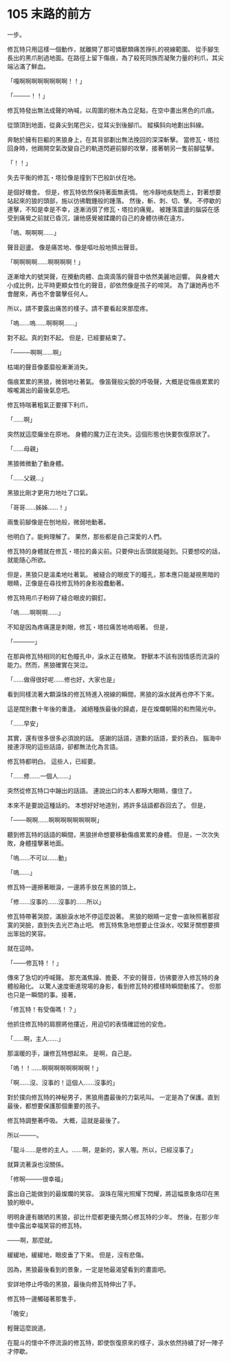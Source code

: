 # 105 末路的前方

一步。

修瓦特只用這樣一個動作，就離開了那可憐獸類痛苦掙扎的視線範圍。
從手腳生長出的黑爪削過地面。在路徑上留下傷痕，為了殺死同族而凝聚力量的利爪，其尖端沾滿了鮮血。

「嘎啊啊啊啊啊啊啊啊！！」

「────！！」

修瓦特發出無法成聲的吶喊，以周圍的樹木為立足點，在空中畫出黑色的爪痕。

從頭頂到地面，從鼻尖到尾巴尖，從耳尖到後腳爪。
縱橫斜向地劃出斜線。

奔馳於擁有巨軀的黑狼身上，在其背部劃出無法挽回的深深斬擊。
當修瓦・塔拉回身時，他踢開空氣改變自己的軌道閃避前腳的攻擊，接著朝另一隻前腳猛擊。

「！！」

失去平衡的修瓦・塔拉像是撞到下巴般趴伏在地。

是個好機會。
但是，修瓦特依然保持著面無表情。
他冷靜地疾馳而上，對著想要站起來的狼的頭部，施以彷彿戰錘般的踵落。
然後，斬、刺、切、擊。
不停歇的連擊，不知是幸是不幸，逐漸消弭了修瓦・塔拉的痛覺。
被踵落震盪的腦袋在感受到痛覺之前就已昏沉，讓他感覺被蹂躪的自己的身體彷彿在遠方。

「嗚、啊啊啊......」

聲音迴盪。
像是痛苦地、像是嘔吐般地擠出聲音。

「啊啊啊啊......啊啊啊啊！」

逐漸增大的號哭聲，在攪動肉體、血滴滴落的聲音中依然美麗地迴響。
與身體大小成比例，比平時更顯女性化的聲音，卻依然像是孩子的啼哭。
為了讓她再也不會醒來，再也不會襲擊任何人。

所以，請不要露出痛苦的樣子。請不要看起來那麼疼。

「嗚......嗚......啊啊啊......」

對不起。真的對不起。
但是，已經要結束了。

「────啊啊......啊」

枯竭的聲音像萎靡般漸漸消失。

傷痕累累的黑狼，微弱地吐著氣。
像笛聲般尖銳的呼吸聲，大概是從傷痕累累的喉嚨漏出的最後氣息吧。

修瓦特喘著粗氣正要揮下利爪，

「......啊」

突然就這麼癱坐在原地。
身體的魔力正在流失。這個形態也快要恢復原狀了。

「......母親」

黑狼微微動了動身體。

「......父親...」

黑狼比剛才更用力地吐了口氣。

「哥哥......姊姊......！」

兩隻前腳像是在刨地般，微弱地動著。

他明白了。能夠理解了。
果然，那些都是自己深愛的人們。

修瓦特的身體就在修瓦・塔拉的鼻尖前。只要伸出舌頭就能碰到。只要想咬的話，就能隨心所欲。

但是，黑狼只是溫柔地吐著氣。
被縫合的眼皮下的瞳孔，那本應只能凝視黑暗的眼睛，正像是在尋找修瓦特的身影般蠢動著。

修瓦特用爪子粉碎了縫合眼皮的鋼釘。

「嗚......啊啊啊......」

不知是因為疼痛還是刺眼，修瓦・塔拉痛苦地嗚咽著。
但是，

「─────」

在那與修瓦特相同的紅色瞳孔中，淚水正在積聚。
野獸本不該有因情感而流淚的能力。然而，黑狼確實在哭泣。

「......做得很好呢......修也好，大家也是」

看到同樣流著大顆淚珠的修瓦特進入視線的瞬間，黑狼的淚水就再也停不下來。

這是闊別數十年後的重逢。
滅絕種族最後的歸處，是在燦爛朝陽的和煦陽光中。

「......早安」

其實，還有很多很多必須說的話。
感謝的話語，道歉的話語，愛的表白。
腦海中接連浮現的這些話語，卻都無法化為言語。

修瓦特都明白。
這些人，已經要。

「......修......一個人......」

突然從修瓦特口中蹦出的話語。
連說出口的本人都睜大眼睛，僵住了。

本來不是要說這種話的。
本想好好地道別，將許多話語都吞回去了。
但是，

「───啊啊......啊啊啊啊啊啊啊啊」

聽到修瓦特的話語的瞬間，黑狼拼命想要移動傷痕累累的身體。
但是，一次次失敗，身體撞擊著地面。

「嗚......不可以......動」

「嗚......」

修瓦特一邊擦著眼淚，一邊將手放在黑狼的頭上。

「修......沒事的......沒事的......所以」

修瓦特帶著哭腔，滿臉淚水地不停這麼說著。
黑狼的眼睛一定會一直映照著那寂寞的哭臉，直到失去光芒為止吧。
修瓦特焦急地想要止住淚水，咬緊牙關想要擠出笨拙的笑容。

就在這時。

「───修瓦特！！」

傳來了急切的呼喊聲。
那充滿焦躁、擔憂、不安的聲音，彷彿要滲入修瓦特的身體般融化。
以驚人速度衝進現場的身影，看到修瓦特的模樣時瞬間動搖了。
但那也只是一瞬間的事。接著，

「修瓦特！有受傷嗎！？」

他抓住修瓦特的肩膀將他摟近，用迫切的表情確認他的安危。

「......啊，主人......」

那溫暖的手，讓修瓦特想起來。
是啊，自己是。

「嗚！！......啊啊啊啊啊啊啊啊！」

「啊......沒、沒事的！這個人......沒事的」

對於撲向修瓦特的神秘男子，黑狼用盡最後的力氣吼叫。
一定是為了保護。直到最後，都想要保護那個重要的孩子。

修瓦特調整著呼吸。
大概，這就是最後了。

所以────。

「龍斗......是修的主人。......啊，是新的，家人喔。所以，已經沒事了」

就算流著淚也沒關係。

「修啊────很幸福」

露出自己能做到的最燦爛的笑容。
淚珠在陽光照耀下閃耀，將這幅景象烙印在黑狼的眼中。

明明身邊有醜陋的黑狼，卻比什麼都更優先關心修瓦特的少年。
然後，在那少年懷中露出幸福笑容的修瓦特。

───啊，那麼就。

緩緩地，緩緩地，眼皮垂了下來。
但是，沒有悲傷。

因為，黑狼最後看到的景象，一定是牠最渴望看到的畫面吧。

安詳地停止呼吸的黑狼，最後向修瓦特伸出了手。

修瓦特一邊觸碰著那隻手，

「晚安」

輕聲這麼說道。

在龍斗的懷中不停流淚的修瓦特，即使恢復原來的樣子，淚水依然持續了好一陣子才停歇。
